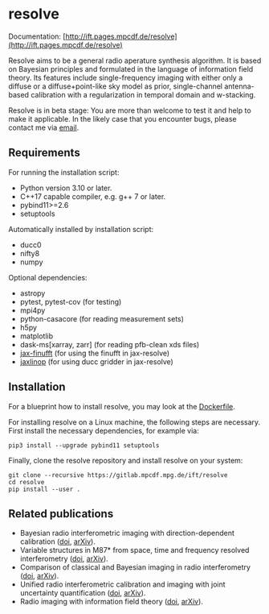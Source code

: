 # resolve

Documentation:
[http://ift.pages.mpcdf.de/resolve](http://ift.pages.mpcdf.de/resolve)

Resolve aims to be a general radio aperature synthesis algorithm.  It is based
on Bayesian principles and formulated in the language of information field
theory.  Its features include single-frequency imaging with either only a
diffuse or a diffuse+point-like sky model as prior, single-channel antenna-based
calibration with a regularization in temporal domain and w-stacking.

Resolve is in beta stage: You are more than welcome to test it and help to make
it applicable.  In the likely case that you encounter bugs, please contact me
via [email](mailto:roth@mpa-garching.mpg.de).

## Requirements

For running the installation script:

- Python version 3.10 or later.
- C++17 capable compiler, e.g. g++ 7 or later.
- pybind11>=2.6
- setuptools

Automatically installed by installation script:

- ducc0
- nifty8
- numpy

Optional dependencies:

- astropy
- pytest, pytest-cov (for testing)
- mpi4py
- python-casacore (for reading measurement sets)
- h5py
- matplotlib
- dask-ms[xarray, zarr] (for reading pfb-clean xds files)
- [jax-finufft](https://github.com/flatironinstitute/jax-finufft) (for using the finufft in jax-resolve)
- [jaxlinop](https://gitlab.mpcdf.mpg.de/mtr/jax_linop) (for using ducc gridder in jax-resolve)

## Installation

For a blueprint how to install resolve, you may look at the [Dockerfile](./Dockerfile).

For installing resolve on a Linux machine, the following steps are necessary.
First install the necessary dependencies, for example via:

    pip3 install --upgrade pybind11 setuptools

Finally, clone the resolve repository and install resolve on your system:

    git clone --recursive https://gitlab.mpcdf.mpg.de/ift/resolve
    cd resolve
    pip install --user .

## Related publications
- Bayesian radio interferometric imaging with direction-dependent calibration ([doi](https://doi.org/10.1051/0004-6361/202346851), [arXiv](https://arxiv.org/abs/2305.05489)).
- Variable structures in M87* from space, time and frequency resolved interferometry ([doi](https://doi.org/10.1038/s41550-021-01548-0), [arXiv](https://arxiv.org/abs/2002.05218)).
- Comparison of classical and Bayesian imaging in radio interferometry ([doi](https://doi.org/10.1051/0004-6361/202039258), [arXiv](https://arxiv.org/abs/2008.11435)).
- Unified radio interferometric calibration and imaging with joint uncertainty quantification ([doi](https://doi.org/10.1051/0004-6361/201935555), [arXiv](https://arxiv.org/abs/1903.11169)).
- Radio imaging with information field theory ([doi](https://doi.org/10.23919/EUSIPCO.2018.8553533), [arXiv](https://arxiv.org/abs/1803.02174v1)).
